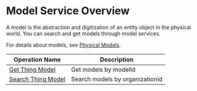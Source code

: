 # Model Service Overview



A model is the abstraction and digitization of an entity object in the physical world. You can search and get models through model services.

For details about models, see [Physical Models](https://www.envisioniot.com/docs/device-connection/en/latest/howto/model/model_overview.html).

| Operation Name     | Description                |
|--------------|---------------------|
| [Get Thing Model](getmodel)    | Get models by modelId |
| [Search Thing Model](searchmodel) | Search models by organizationid  |

